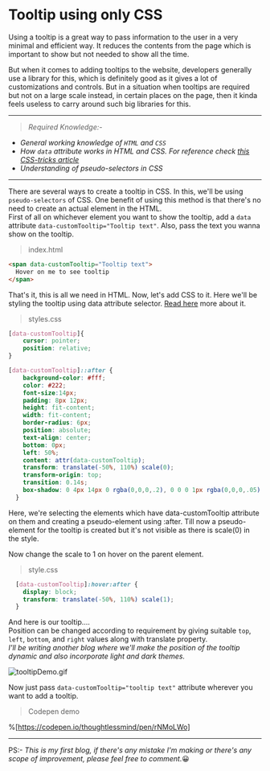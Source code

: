 # Tooltip using only CSS

Using a tooltip is a great way to pass information to the user in a very minimal and efficient way. It reduces the contents from the page which is important to show but not needed to show all the time.

  But when it comes to adding tooltips to the website, developers generally use a library for this, which is definitely good as it gives a lot of customizations and controls. But in a situation when tooltips are required but not on a large scale instead, in certain places on the page, then it kinda feels useless to carry around such big libraries for this.  

___
 
>*Required Knowledge:-*
- *General working knowledge of `HTML` and `CSS`*
- *How `data` attribute works in HTML and CSS. For reference check [this CSS-tricks article](https://css-tricks.com/a-complete-guide-to-data-attributes/#styling)*  
- *Understanding of pseudo-selectors in CSS*

___
 
  There are several ways to create a tooltip in CSS. In this, we'll be using `pseudo-selectors` of CSS. One benefit of using this method is that there's no need to create an actual element in the HTML.  
  First of all on whichever element you want to show the tooltip, add a `data` attribute `data-customTooltip="Tooltip text"`. Also, pass the text you wanna show on the tooltip.

> index.html
```html
<span data-customTooltip="Tooltip text">
  Hover on me to see tooltip
</span>
```

That's it, this is all we need in HTML. Now, let's add CSS to it. Here we'll be styling the tooltip using data attribute selector. [Read here](https://css-tricks.com/a-complete-guide-to-data-attributes/#styling) more about it.
> styles.css  

```css
[data-customTooltip]{
    cursor: pointer;
    position: relative;
}

[data-customTooltip]::after {
    background-color: #fff;
    color: #222;
    font-size:14px;
    padding: 8px 12px;
    height: fit-content;
    width: fit-content;
    border-radius: 6px;
    position: absolute;
    text-align: center;
    bottom: 0px;
    left: 50%;
    content: attr(data-customTooltip);
    transform: translate(-50%, 110%) scale(0);
    transform-origin: top;
    transition: 0.14s;
    box-shadow: 0 4px 14px 0 rgba(0,0,0,.2), 0 0 0 1px rgba(0,0,0,.05);
  }
```  
Here, we're selecting the elements which have data-customTooltip attribute on them and creating a pseudo-element using :after. Till now a pseudo-element for the tooltip is created but it's not visible as there is scale(0) in the style.   

 Now change the scale to 1 on hover on the parent element.

> style.css
```css
  [data-customTooltip]:hover:after {
    display: block;
    transform: translate(-50%, 110%) scale(1);
  }
```  


And here is our tooltip....  
Position can be changed according to requirement by giving suitable `top`, `left`, `bottom`, and `right` values along with translate property.  
*I'll be writing another blog where we'll make the position of the tooltip dynamic and also incorporate light and dark themes.*


![tooltipDemo.gif](https://cdn.hashnode.com/res/hashnode/image/upload/v1610738524318/TO87qEe7p.gif)
 
Now just pass `data-customTooltip="tooltip text"` attribute wherever you want to add a tooltip.
> Codepen demo  


%[https://codepen.io/thoughtlessmind/pen/rNMoLWo]

 ---
PS:- *This is my first blog, if there's any mistake I'm making or there's any scope of improvement, please feel free to comment.*😀



